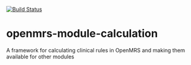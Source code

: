 [![Build Status](https://travis-ci.org/openmrs/openmrs-module-calculation.svg?branch=master)](https://travis-ci.org/openmrs/openmrs-module-calculation)

openmrs-module-calculation
==========================

A framework for calculating clinical rules in OpenMRS and making them available for other modules